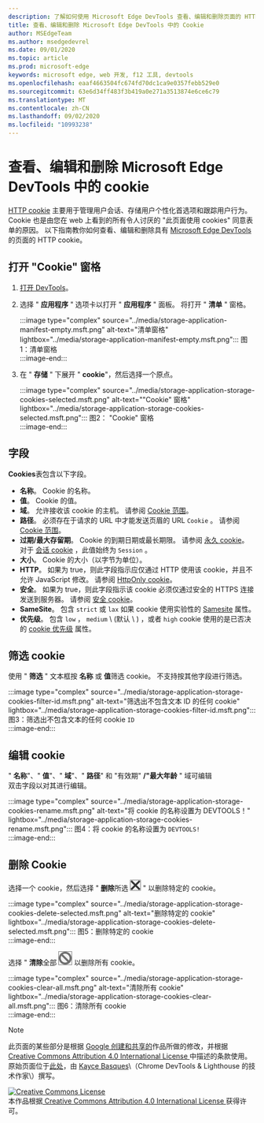 ```yaml
---
description: 了解如何使用 Microsoft Edge DevTools 查看、编辑和删除页面的 HTTP cookie。
title: 查看、编辑和删除 Microsoft Edge DevTools 中的 Cookie
author: MSEdgeTeam
ms.author: msedgedevrel
ms.date: 09/01/2020
ms.topic: article
ms.prod: microsoft-edge
keywords: microsoft edge, web 开发, f12 工具, devtools
ms.openlocfilehash: eaaf4663504fc674fd70dc1ca9e0357febb529e0
ms.sourcegitcommit: 63e6d34ff483f3b419a0e271a3513874e6ce6c79
ms.translationtype: MT
ms.contentlocale: zh-CN
ms.lasthandoff: 09/02/2020
ms.locfileid: "10993238"
---
```

<!-- Copyright Kayce Basques 

   Licensed under the Apache License, Version 2.0 (the "License");
   you may not use this file except in compliance with the License.
   You may obtain a copy of the License at

       https://www.apache.org/licenses/LICENSE-2.0

   Unless required by applicable law or agreed to in writing, software
   distributed under the License is distributed on an "AS IS" BASIS,
   WITHOUT WARRANTIES OR CONDITIONS OF ANY KIND, either express or implied.
   See the License for the specific language governing permissions and
   limitations under the License.  -->

# 查看、编辑和删除 Microsoft Edge DevTools 中的 cookie  

[HTTP cookie][MDNHTTPCookies] 主要用于管理用户会话、存储用户个性化首选项和跟踪用户行为。  Cookie 也是由您在 web 上看到的所有令人讨厌的 "此页面使用 cookies" 同意表单的原因。  以下指南教你如何查看、编辑和删除具有 [Microsoft Edge DevTools][MicrosoftEdgeDevTools]的页面的 HTTP cookie。  

## 打开 "Cookie" 窗格  

1.  [打开 DevTools][DevToolsOpen]。  
1.  选择 " **应用程序** " 选项卡以打开 " **应用程序** " 面板。  将打开 " **清单** " 窗格。  
    
    :::image type="complex" source="../media/storage-application-manifest-empty.msft.png" alt-text="清单窗格" lightbox="../media/storage-application-manifest-empty.msft.png":::
       图1：清单窗格  
    :::image-end:::  

1.  在 " **存储** " 下展开 " **cookie**"，然后选择一个原点。  
    
    :::image type="complex" source="../media/storage-application-storage-cookies-selected.msft.png" alt-text=""Cookie" 窗格" lightbox="../media/storage-application-storage-cookies-selected.msft.png":::
       图2： "Cookie" 窗格  
    :::image-end:::  

## 字段  

**Cookies**表包含以下字段。  

*   **名称**。  Cookie 的名称。  
*   **值**。  Cookie 的值。  
*   **域**。  允许接收该 cookie 的主机。  请参阅 [Cookie 范围][MDNHTTPCookiesScope]。  
*   **路径**。  必须存在于请求的 URL 中才能发送页眉的 URL `Cookie` 。  请参阅 [Cookie 范围][MDNHTTPCookiesScope]。  
*   **过期/最大存留期**。  Cookie 的到期日期或最长期限。  请参阅 [永久 cookie][MDNHTTPCookiesPermanent]。  对于 [会话 cookie][MDNHTTPCookiesSession] ，此值始终为 `Session` 。  
*   **大小**。  Cookie 的大小（以字节为单位）。  
*   **HTTP**。  如果为 true，则此字段指示应仅通过 HTTP 使用该 cookie，并且不允许 JavaScript 修改。  请参阅 [HttpOnly cookie][MDNHTTPCookiesSecure]。  
*   **安全**。  如果为 true，则此字段指示该 cookie 必须仅通过安全的 HTTPS 连接发送到服务器。  请参阅 [安全 cookie][MDNHTTPCookiesSecure]。  
*   **SameSite**。  包含 `strict` 或 `lax` 如果 cookie 使用实验性的 [Samesite][MDNHTTPCookiesSamesite] 属性。  
*   **优先级**。  包含 `low` ， `medium` \ (默认 \ ) ，或者 `high` cookie 使用的是已否决的 [cookie 优先级][ChromiumIssue232693] 属性。

## 筛选 cookie  

使用 " **筛选** " 文本框按 **名称** 或 **值**筛选 cookie。  不支持按其他字段进行筛选。  

:::image type="complex" source="../media/storage-application-storage-cookies-filter-id.msft.png" alt-text="筛选出不包含文本 ID 的任何 cookie" lightbox="../media/storage-application-storage-cookies-filter-id.msft.png":::
   图3：筛选出不包含文本的任何 cookie `ID`  
:::image-end:::  

## 编辑 cookie  

" **名称**"、" **值**"、" **域**"、" **路径**" 和 "有效期" **/"最大年龄** " 域可编辑  
双击字段以对其进行编辑。  

:::image type="complex" source="../media/storage-application-storage-cookies-rename.msft.png" alt-text="将 cookie 的名称设置为 DEVTOOLS！" lightbox="../media/storage-application-storage-cookies-rename.msft.png":::
   图4：将 cookie 的名称设置为 `DEVTOOLS!`  
:::image-end:::  

## 删除 Cookie  

选择一个 cookie，然后选择 " **删除**所选 ![ 删除 ][ImageDeleteIcon]  " 以删除特定的 cookie。  

:::image type="complex" source="../media/storage-application-storage-cookies-delete-selected.msft.png" alt-text="删除特定的 cookie" lightbox="../media/storage-application-storage-cookies-delete-selected.msft.png":::
   图5：删除特定的 cookie  
:::image-end:::  

选择 " **清除**全部 ![ 清除" ][ImageClearIcon]  以删除所有 cookie。  

:::image type="complex" source="../media/storage-application-storage-cookies-clear-all.msft.png" alt-text="清除所有 cookie" lightbox="../media/storage-application-storage-cookies-clear-all.msft.png":::
   图6：清除所有 cookie  
:::image-end:::  

<!-- image links -->  

[ImageClearIcon]: ../media/clear-icon.msft.png  
[ImageDeleteIcon]: ../media/delete-icon.msft.png  

<!-- links -->  

[MicrosoftEdgeDevTools]: /microsoft-edge/devtools-guide-chromium "Microsoft Edge (Chromium) 开发人员工具"  
[DevToolsOpen]: /microsoft-edge/devtools-guide-chromium/open "打开 Microsoft Edge DevTools"  

[ChromiumIssue232693]: https://bugs.chromium.org/p/chromium/issues/detail?id=232693 "Chromium 问题232693：为 Cookies 实施优先级字段 |Chromium Bug"  

[MDNHTTPCookies]: https://developer.mozilla.org/docs/Web/HTTP/Cookies "HTTP cookie |MDN"  
[MDNHTTPCookiesPermanent]: https://developer.mozilla.org/docs/Web/HTTP/Cookies#Permanent_cookies "HTTP cookie-永久 cookie |MDN"  
[MDNHTTPCookiesSamesite]: https://developer.mozilla.org/docs/Web/HTTP/Cookies#SameSite_cookies "HTTP cookie-SameSite cookie |MDN"  
[MDNHTTPCookiesScope]: https://developer.mozilla.org/docs/Web/HTTP/Cookies#Scope_of_cookies "HTTP cookie-cookie 范围 |MDN"  
[MDNHTTPCookiesSecure]: https://developer.mozilla.org/docs/Web/HTTP/Cookies#Secure_and_HttpOnly_cookies "HTTP cookie-安全和 HttpOnly cookie |MDN"  
[MDNHTTPCookiesSession]: https://developer.mozilla.org/docs/Web/HTTP/Cookies#Session_cookies "HTTP cookie-会话 cookie |MDN"  

> [!NOTE]
> 此页面的某些部分是根据 [Google 创建和共享的][GoogleSitePolicies]作品所做的修改，并根据[ Creative Commons Attribution 4.0 International License ][CCA4IL]中描述的条款使用。  
> 原始页面位于[此处](https://developers.google.com/web/tools/chrome-devtools/storage/cookies)，由 [Kayce Basques][KayceBasques]\（Chrome DevTools \& Lighthouse 的技术作家\）撰写。  

[![Creative Commons License][CCby4Image]][CCA4IL]  
本作品根据[ Creative Commons Attribution 4.0 International License ][CCA4IL]获得许可。  

[CCA4IL]: https://creativecommons.org/licenses/by/4.0  
[CCby4Image]: https://i.creativecommons.org/l/by/4.0/88x31.png  
[GoogleSitePolicies]: https://developers.google.com/terms/site-policies  
[KayceBasques]: https://developers.google.com/web/resources/contributors/kaycebasques  
